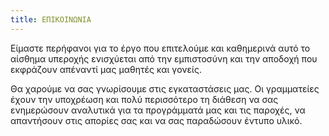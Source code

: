 ```yaml
---
title: ΕΠΙΚΟΙΝΩΝΙΑ
---
```


Είμαστε περήφανοι για το έργο που επιτελούμε και καθημερινά αυτό το αίσθημα υπεροχής ενισχύεται από την εμπιστοσύνη και την αποδοχή που εκφράζουν απέναντί μας μαθητές και γονείς.

Θα χαρούμε να σας γνωρίσουμε στις εγκαταστάσεις μας. Οι γραμματείες έχουν την υποχρέωση και πολύ περισσότερο τη διάθεση να σας ενημερώσουν αναλυτικά για τα προγράμματά μας και τις παροχές, να απαντήσουν στις απορίες σας και να σας παραδώσουν έντυπο υλικό.
